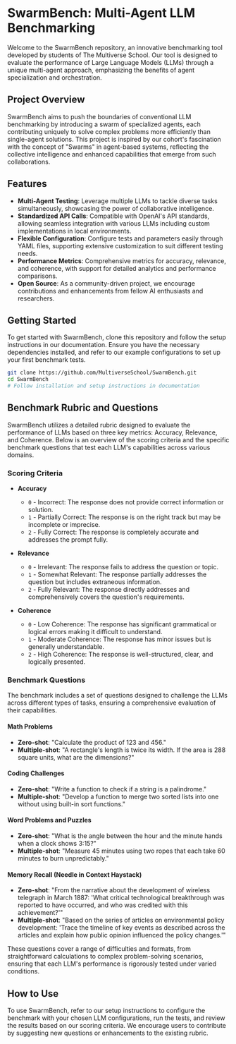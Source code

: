 # SwarmBench: Multi-Agent LLM Benchmarking

Welcome to the SwarmBench repository, an innovative benchmarking tool developed by students of The Multiverse School. Our tool is designed to evaluate the performance of Large Language Models (LLMs) through a unique multi-agent approach, emphasizing the benefits of agent specialization and orchestration.

## Project Overview

SwarmBench aims to push the boundaries of conventional LLM benchmarking by introducing a swarm of specialized agents, each contributing uniquely to solve complex problems more efficiently than single-agent solutions. This project is inspired by our cohort's fascination with the concept of "Swarms" in agent-based systems, reflecting the collective intelligence and enhanced capabilities that emerge from such collaborations.

## Features

- **Multi-Agent Testing**: Leverage multiple LLMs to tackle diverse tasks simultaneously, showcasing the power of collaborative intelligence.
- **Standardized API Calls**: Compatible with OpenAI's API standards, allowing seamless integration with various LLMs including custom implementations in local environments.
- **Flexible Configuration**: Configure tests and parameters easily through YAML files, supporting extensive customization to suit different testing needs.
- **Performance Metrics**: Comprehensive metrics for accuracy, relevance, and coherence, with support for detailed analytics and performance comparisons.
- **Open Source**: As a community-driven project, we encourage contributions and enhancements from fellow AI enthusiasts and researchers.

## Getting Started

To get started with SwarmBench, clone this repository and follow the setup instructions in our documentation. Ensure you have the necessary dependencies installed, and refer to our example configurations to set up your first benchmark tests.

```bash
git clone https://github.com/MultiverseSchool/SwarmBench.git
cd SwarmBench
# Follow installation and setup instructions in documentation
```

## Benchmark Rubric and Questions

SwarmBench utilizes a detailed rubric designed to evaluate the performance of LLMs based on three key metrics: Accuracy, Relevance, and Coherence. Below is an overview of the scoring criteria and the specific benchmark questions that test each LLM's capabilities across various domains.

### Scoring Criteria

- **Accuracy**
  - `0` - Incorrect: The response does not provide correct information or solution.
  - `1` - Partially Correct: The response is on the right track but may be incomplete or imprecise.
  - `2` - Fully Correct: The response is completely accurate and addresses the prompt fully.

- **Relevance**
  - `0` - Irrelevant: The response fails to address the question or topic.
  - `1` - Somewhat Relevant: The response partially addresses the question but includes extraneous information.
  - `2` - Fully Relevant: The response directly addresses and comprehensively covers the question's requirements.

- **Coherence**
  - `0` - Low Coherence: The response has significant grammatical or logical errors making it difficult to understand.
  - `1` - Moderate Coherence: The response has minor issues but is generally understandable.
  - `2` - High Coherence: The response is well-structured, clear, and logically presented.

### Benchmark Questions

The benchmark includes a set of questions designed to challenge the LLMs across different types of tasks, ensuring a comprehensive evaluation of their capabilities.

#### Math Problems
- **Zero-shot**: "Calculate the product of 123 and 456."
- **Multiple-shot**: "A rectangle's length is twice its width. If the area is 288 square units, what are the dimensions?"

#### Coding Challenges
- **Zero-shot**: "Write a function to check if a string is a palindrome."
- **Multiple-shot**: "Develop a function to merge two sorted lists into one without using built-in sort functions."

#### Word Problems and Puzzles
- **Zero-shot**: "What is the angle between the hour and the minute hands when a clock shows 3:15?"
- **Multiple-shot**: "Measure 45 minutes using two ropes that each take 60 minutes to burn unpredictably."

#### Memory Recall (Needle in Context Haystack)
- **Zero-shot**: "From the narrative about the development of wireless telegraph in March 1887: 'What critical technological breakthrough was reported to have occurred, and who was credited with this achievement?'"
- **Multiple-shot**: "Based on the series of articles on environmental policy development: 'Trace the timeline of key events as described across the articles and explain how public opinion influenced the policy changes.'"

These questions cover a range of difficulties and formats, from straightforward calculations to complex problem-solving scenarios, ensuring that each LLM's performance is rigorously tested under varied conditions.

## How to Use

To use SwarmBench, refer to our setup instructions to configure the benchmark with your chosen LLM configurations, run the tests, and review the results based on our scoring criteria. We encourage users to contribute by suggesting new questions or enhancements to the existing rubric.


